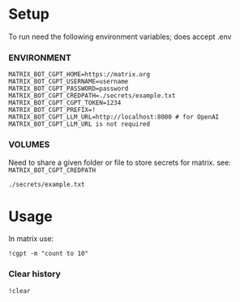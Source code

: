 # Setup
To run need the following environment variables; does accept .env

### ENVIRONMENT
```
MATRIX_BOT_CGPT_HOME=https://matrix.org
MATRIX_BOT_CGPT_USERNAME=username
MATRIX_BOT_CGPT_PASSWORD=password
MATRIX_BOT_CGPT_CREDPATH=./secrets/example.txt
MATRIX_BOT_CGPT_CGPT_TOKEN=1234
MATRIX_BOT_CGPT_PREFIX=!
MATRIX_BOT_CGPT_LLM_URL=http://localhost:8000 # for OpenAI MATRIX_BOT_CGPT_LLM_URL is not required
```

### VOLUMES
Need to share a given folder or file to store secrets for matrix. see: `MATRIX_BOT_CGPT_CREDPATH`
```
./secrets/example.txt
```

# Usage
In matrix use:
```
!cgpt -m "count to 10"
```

### Clear history
```
!clear
```